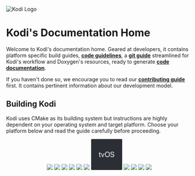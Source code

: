 ![Kodi Logo](resources/banner_slim.png)

# Kodi's Documentation Home
Welcome to Kodi's documentation home. Geared at developers, it contains platform specific build guides, **[code guidelines](CODE_GUIDELINES.md)**, a **[git guide](GIT-FU.md)** streamlined for Kodi's workflow and Doxygen's resources, ready to generate **[code documentation](doxygen/README.md)**.

If you haven't done so, we encourage you to read our **[contributing guide](CONTRIBUTING.md)** first. It contains pertinent information about our development model.

## Building Kodi
Kodi uses CMake as its building system but instructions are highly dependent on your operating system and target platform. Choose your platform below and read the guide carefully before proceeding.

<p align="center">
  <a href="README.Android.md" title="Android"><img src="resources/android.svg" height="84"></a>
  <a href="README.Fedora.md" title="Fedora"><img src="resources/fedora.svg" height="84"></a>
  <a href="README.FreeBSD.md" title="FreeBSD"><img src="resources/freebsd.svg" height="84"></a>
  <a href="README.iOS.md" title="iOS"><img src="resources/ios.svg" height="84"></a>
  <a href="README.Linux.md" title="Linux"><img src="resources/linux.svg" height="84"></a>
  <a href="README.macOS.md" title="macOS"><img src="resources/macos.svg" height="84"></a>
  <a href="README.tvOS.md" title="tvOS"><img src="resources/tvos.svg" height="84"></a>
  <a href="README.openSUSE.md" title="openSUSE"><img src="resources/opensuse.svg" height="84"></a>
  <a href="README.RaspberryPi.md" title="Raspberry Pi"><img src="resources/raspberrypi.svg" height="84"></a>
  <a href="README.Ubuntu.md" title="Ubuntu"><img src="resources/ubuntu.svg" height="84"></a>
  <a href="README.Windows.md" title="Windows"><img src="resources/windows.svg" height="84"></a>
</p>

